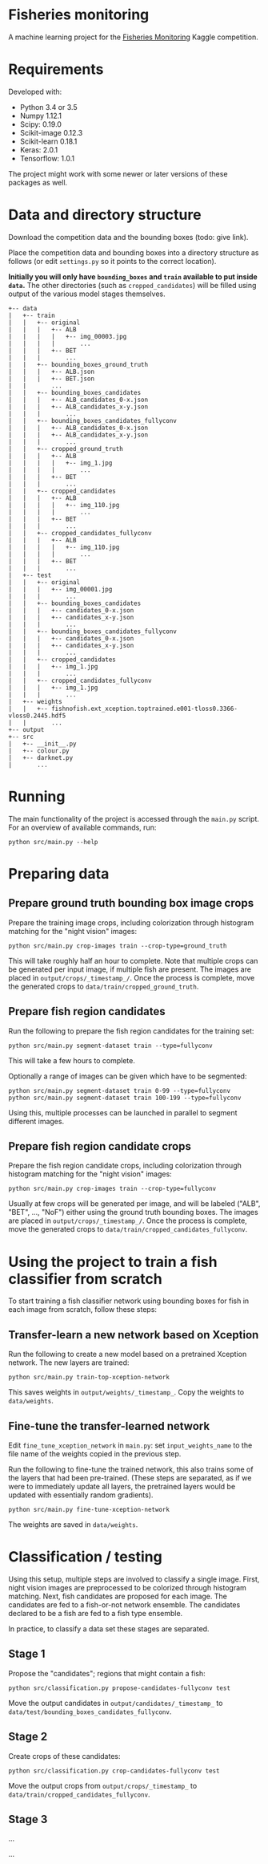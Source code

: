 # Fisheries monitoring

A machine learning project for the [Fisheries Monitoring](https://www.kaggle.com/c/the-nature-conservancy-fisheries-monitoring) Kaggle competition.

# Requirements

Developed with:

- Python 3.4 or 3.5
- Numpy 1.12.1
- Scipy: 0.19.0
- Scikit-image 0.12.3
- Scikit-learn 0.18.1 
- Keras: 2.0.1
- Tensorflow: 1.0.1

The project might work with some newer or later versions of these packages as well.

# Data and directory structure

Download the competition data and the bounding boxes (todo: give link).

Place the competition data and bounding boxes into a directory structure as follows (or edit `settings.py` so it points to the correct location). 

**Initially you will only have `bounding_boxes` and `train` available to put inside `data`.** The other directories (such as `cropped_candidates`) will be filled using output of the various model stages themselves.

```
+-- data
|   +-- train
|   |   +-- original
|   |   |   +-- ALB
|   |   |   |   +-- img_00003.jpg
|   |   |   |       ...
|   |   |   +-- BET
|   |   |       ...
|   |   +-- bounding_boxes_ground_truth
|   |   |   +-- ALB.json
|   |   |   +-- BET.json
|   |       ...
|   |   +-- bounding_boxes_candidates
|   |   |   +-- ALB_candidates_0-x.json
|   |   |   +-- ALB_candidates_x-y.json
|   |   |       ...
|   |   +-- bounding_boxes_candidates_fullyconv
|   |   |   +-- ALB_candidates_0-x.json
|   |   |   +-- ALB_candidates_x-y.json
|   |   |       ...
|   |   +-- cropped_ground_truth
|   |   |   +-- ALB
|   |   |   |   +-- img_1.jpg
|   |   |   |       ...
|   |   |   +-- BET
|   |   |       ...
|   |   +-- cropped_candidates
|   |   |   +-- ALB
|   |   |   |   +-- img_110.jpg
|   |   |   |       ...
|   |   |   +-- BET
|   |   |       ...
|   |   +-- cropped_candidates_fullyconv
|   |   |   +-- ALB
|   |   |   |   +-- img_110.jpg
|   |   |   |       ...
|   |   |   +-- BET
|   |   |       ...
|   +-- test
|   |   +-- original
|   |   |   +-- img_00001.jpg
|   |   |       ...
|   |   +-- bounding_boxes_candidates
|   |   |   +-- candidates_0-x.json
|   |   |   +-- candidates_x-y.json
|   |   |       ...
|   |   +-- bounding_boxes_candidates_fullyconv
|   |   |   +-- candidates_0-x.json
|   |   |   +-- candidates_x-y.json
|   |   |       ...
|   |   +-- cropped_candidates
|   |   |   +-- img_1.jpg
|   |   |       ...
|   |   +-- cropped_candidates_fullyconv
|   |   |   +-- img_1.jpg
|   |   |       ...
|   +-- weights
|   |   +-- fishnofish.ext_xception.toptrained.e001-tloss0.3366-vloss0.2445.hdf5
|   |       ...
+-- output
+-- src
|   +-- __init__.py
|   +-- colour.py
|   +-- darknet.py
|       ...
```

# Running

The main functionality of the project is accessed through the `main.py` script. For an overview of available commands, run:

`python src/main.py --help`

# Preparing data

## Prepare ground truth bounding box image crops
Prepare the training image crops, including colorization through histogram matching for the "night vision" images:

```
python src/main.py crop-images train --crop-type=ground_truth
```

This will take roughly half an hour to complete. Note that multiple crops can be generated per input image, if multiple fish are present. The images are placed in `output/crops/_timestamp_/`. Once the process is complete, move the generated crops to `data/train/cropped_ground_truth`.

## Prepare fish region candidates

Run the following to prepare the fish region candidates for the training set:

```
python src/main.py segment-dataset train --type=fullyconv
```

This will take a few hours to complete.

Optionally a range of images can be given which have to be segmented:

```
python src/main.py segment-dataset train 0-99 --type=fullyconv
python src/main.py segment-dataset train 100-199 --type=fullyconv
```

Using this, multiple processes can be launched in parallel to segment different images.

## Prepare fish region candidate crops

Prepare the fish region candidate crops, including colorization through histogram matching for the "night vision" images:

```
python src/main.py crop-images train --crop-type=fullyconv
```

Usually at few crops will be generated per image, and will be labeled ("ALB", "BET", ..., "NoF") either using the ground truth bounding boxes. The images are placed in `output/crops/_timestamp_/`. Once the process is complete, move the generated crops to `data/train/cropped_candidates_fullyconv`.


# Using the project to train a fish classifier from scratch

To start training a fish classifier network using bounding boxes for fish in each image from scratch, follow these steps:

## Transfer-learn a new network based on Xception

Run the following to create a new model based on a pretrained Xception network. The new layers are trained:

```
python src/main.py train-top-xception-network
```

This saves weights in `output/weights/_timestamp_`. Copy the weights to `data/weights`.

## Fine-tune the transfer-learned network

Edit `fine_tune_xception_network` in `main.py`: set `input_weights_name` to the file name of the weights copied in the previous step.

Run the following to fine-tune the trained network, this also trains some of the layers that had been pre-trained. (These steps are separated, as if we were to immediately update all layers, the pretrained layers would be updated with essentially random gradients).

```
python src/main.py fine-tune-xception-network
```

The weights are saved in `data/weights`.

# Classification / testing

Using this setup, multiple steps are involved to classify a single image. First, night vision images are preprocessed to be colorized through histogram matching. Next, fish candidates are proposed for each image. The candidates are fed to a fish-or-not network ensemble. The candidates declared to be a fish are fed to a fish type ensemble.

In practice, to classify a data set these stages are separated. 

## Stage 1

Propose the "candidates"; regions that might contain a fish:

```
python src/classification.py propose-candidates-fullyconv test
```

Move the output candidates in `output/candidates/_timestamp_` to `data/test/bounding_boxes_candidates_fullyconv`.

## Stage 2

Create crops of these candidates:

```
python src/classification.py crop-candidates-fullyconv test
```

Move the output crops from `output/crops/_timestamp_` to `data/train/cropped_candidates_fullyconv`.

## Stage 3

...

...
